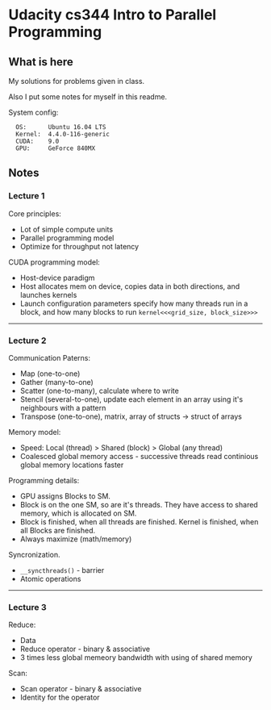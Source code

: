 Udacity cs344 Intro to Parallel Programming 
=====

## What is here 
My solutions for problems given in class.

Also I put some notes for myself in this readme.

System config:  
```
  OS:      Ubuntu 16.04 LTS  
  Kernel:  4.4.0-116-generic  
  CUDA:    9.0  
  GPU:     GeForce 840MX
```

## Notes

### Lecture 1
Core principles:
* Lot of simple compute units
* Parallel programming model
* Optimize for throughput not latency

CUDA programming model:
* Host-device paradigm
* Host allocates mem on device, copies data in both directions, and launches kernels
* Launch configuration parameters specify how many threads run in a block, and how many blocks to run `kernel<<<grid_size, block_size>>>`
___
### Lecture 2
Communication Paterns:
* Map (one-to-one)
* Gather (many-to-one)
* Scatter (one-to-many), calculate where to write
* Stencil (several-to-one), update each element in an array using it's neighbours with a pattern
* Transpose (one-to-one), matrix, array of structs -> struct of arrays

Memory model:
* Speed: Local (thread) > Shared (block) > Global (any thread) 
* Coalesced global memory access - successive threads read continious global memory locations faster

Programming details:
- GPU assigns Blocks to SM. 
- Block is on the one SM, so are it's threads. They have access to shared memory, which is allocated on SM.
- Block is finished, when all threads are finished. Kernel is finished, when all Blocks are finished.
- Always maximize (math/memory)

Syncronization. 
* `__syncthreads()` - barrier
* Atomic operations
___
### Lecture 3
Reduce:
* Data
* Reduce operator - binary & associative
* 3 times less global memeory bandwidth with using of shared memory

Scan:
* Scan operator - binary & associative
* Identity for the operator
